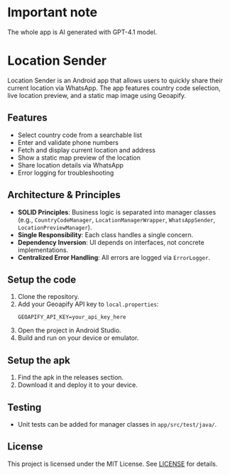 # Important note
The whole app is AI generated with GPT-4.1 model.

# Location Sender

Location Sender is an Android app that allows users to quickly share their current location via WhatsApp. The app features country code selection, live location preview, and a static map image using Geoapify.

## Features
- Select country code from a searchable list
- Enter and validate phone numbers
- Fetch and display current location and address
- Show a static map preview of the location
- Share location details via WhatsApp
- Error logging for troubleshooting

## Architecture & Principles
- **SOLID Principles**: Business logic is separated into manager classes (e.g., `CountryCodeManager`, `LocationManagerWrapper`, `WhatsAppSender`, `LocationPreviewManager`).
- **Single Responsibility**: Each class handles a single concern.
- **Dependency Inversion**: UI depends on interfaces, not concrete implementations.
- **Centralized Error Handling**: All errors are logged via `ErrorLogger`.

## Setup the code
1. Clone the repository.
2. Add your Geoapify API key to `local.properties`:
   ```
   GEOAPIFY_API_KEY=your_api_key_here
   ```
3. Open the project in Android Studio.
4. Build and run on your device or emulator.

## Setup the apk
1. Find the apk in the releases section.
2. Download it and deploy it to your device.

## Testing
- Unit tests can be added for manager classes in `app/src/test/java/`.

## License
This project is licensed under the MIT License. See [LICENSE](LICENSE) for details.
